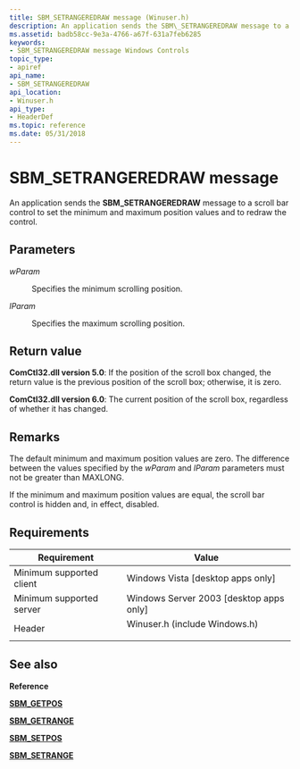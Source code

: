 ```yaml
---
title: SBM_SETRANGEREDRAW message (Winuser.h)
description: An application sends the SBM\_SETRANGEREDRAW message to a scroll bar control to set the minimum and maximum position values and to redraw the control.
ms.assetid: badb58cc-9e3a-4766-a67f-631a7feb6285
keywords:
- SBM_SETRANGEREDRAW message Windows Controls
topic_type:
- apiref
api_name:
- SBM_SETRANGEREDRAW
api_location:
- Winuser.h
api_type:
- HeaderDef
ms.topic: reference
ms.date: 05/31/2018
---
```


# SBM\_SETRANGEREDRAW message

An application sends the **SBM\_SETRANGEREDRAW** message to a scroll bar control to set the minimum and maximum position values and to redraw the control.

## Parameters

<dl> <dt>

*wParam* 
</dt> <dd>

Specifies the minimum scrolling position.

</dd> <dt>

*lParam* 
</dt> <dd>

Specifies the maximum scrolling position.

</dd> </dl>

## Return value

**ComCtl32.dll version 5.0**: If the position of the scroll box changed, the return value is the previous position of the scroll box; otherwise, it is zero.

**ComCtl32.dll version 6.0**: The current position of the scroll box, regardless of whether it has changed.

## Remarks

The default minimum and maximum position values are zero. The difference between the values specified by the *wParam* and *lParam* parameters must not be greater than MAXLONG.

If the minimum and maximum position values are equal, the scroll bar control is hidden and, in effect, disabled.

## Requirements



| Requirement | Value |
|-------------------------------------|----------------------------------------------------------------------------------------------------------|
| Minimum supported client<br/> | Windows Vista \[desktop apps only\]<br/>                                                           |
| Minimum supported server<br/> | Windows Server 2003 \[desktop apps only\]<br/>                                                     |
| Header<br/>                   | <dl> <dt>Winuser.h (include Windows.h)</dt> </dl> |



## See also

<dl> <dt>

**Reference**
</dt> <dt>

[**SBM\_GETPOS**](sbm-getpos.md)
</dt> <dt>

[**SBM\_GETRANGE**](sbm-getrange.md)
</dt> <dt>

[**SBM\_SETPOS**](sbm-setpos.md)
</dt> <dt>

[**SBM\_SETRANGE**](sbm-setrange.md)
</dt> </dl>

 

 





